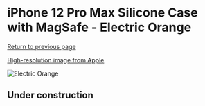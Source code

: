 # iPhone 12 Pro Max Silicone Case with MagSafe - Electric Orange

[Return to previous page](/iphone_12)

[High-resolution image from Apple](https://store.storeimages.cdn-apple.com/8756/as-images.apple.com/is/MKTX3?wid=4500&hei=4500&fmt=png)

<div style="width: 500px"><img src="/everyphone/MKTX3.png" alt="Electric Orange"></div>

## Under construction
